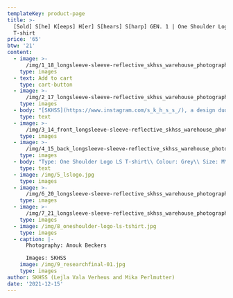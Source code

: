 ```yaml
---
templateKey: product-page
title: >-
  [Sold] S[he] K[eeps] H[er] S[hears] S[harp] GEN. 1 | One Shoulder Logo LS
  T-shirt
price: '65'
btw: '21'
content:
  - image: >-
      /img/1_18_longsleeve-sleeve-reflective_skhss_warehouse_photography-anouk-beckers.jpg
    type: images
  - text: Add to cart
    type: cart-button
  - image: >-
      /img/2_17_longsleeve-sleeve-reflective_skhss_warehouse_photography-anouk-beckers.jpg
    type: images
  - body: "[SKHSS](https://www.instagram.com/s_k_h_s_s_/), a design duo consisting of Lejla Vala Verheus and Mika Perlmutter, centres around a deep exploration of traditional and contemporary female-driven textile crafts and a feminization of utility wear and objects. Expanding upon the relationship between function and decoration, SKHSS juxtaposes intricate historic techniques such as crochet with modern printing methods. The aim of the project is to reintegrate discarded materials back into daily life. Through prolonging the usage of textile crafts in the medium of fashion, the boundaries between techniques and aesthetics of past-present-future are ultimately blended and blurred. \r\n\n\r\n\nThe work of SKHSS takes the shape of a collection of hand-crafted garments made from thrifted t-shirts and sweatshirts adapted with additional materials and techniques like yarn, reflective heat foil, dyes and bleach. The prints engage with the multiple layers of information retrieved from crochet charts, which both instruct how to crochet and at the same time describe the crochet visually. These charts are intricately coded diagrams that use a universal language of symbols. Through reading (crochet) code, recreating and creating new code, SKHSS traces and builds upon this historic information. To imbue the garment with its history and immortalize all the hands at play, footnotes are placed on the inside of the garments, tracing the origin of the elements on the garment."
    type: text
  - image: >-
      /img/3_14_front_longsleeve-sleeve-reflective_skhss_warehouse_photography-anouk-beckers.jpg
    type: images
  - image: >-
      /img/4_15_back_longsleeve-sleeve-reflective_skhss_warehouse_photography-anouk-beckers.jpg
    type: images
  - body: "Type: One Shoulder Logo LS T-shirt\\ Colour: Grey\\ Size: M\\ Material: 100% cotton\n\nCare instructions:\r Wash 30°C inside out. \rDon’t iron. \rDon’t bleach."
    type: text
  - image: /img/5_lslogo.jpg
    type: images
  - image: >-
      /img/6_20_longsleeve-sleeve-reflective_skhss_warehouse_photography-anouk-beckers.jpg
    type: images
  - image: >-
      /img/7_21_longsleeve-sleeve-reflective_skhss_warehouse_photography-anouk-beckers.jpg
    type: images
  - image: /img/8_oneshoulder-logo-ls-tshirt.jpg
    type: images
  - caption: |-
      Photography: Anouk Beckers

      Images: SKHSS
    image: /img/9_researchfinal-01.jpg
    type: images
author: SKHSS (Lejla Vala Verheus and Mika Perlmutter)
date: '2021-12-15'
---
```


